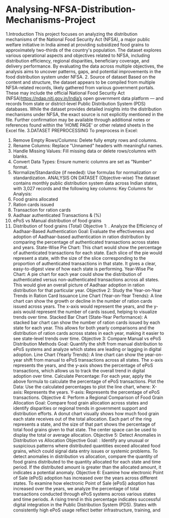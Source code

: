 # Analysing-NFSA-Distribution-Mechanisms-Project
1.Introduction
This project focuses on analyzing the distribution mechanisms of the National Food
Security Act (NFSA), a major public welfare initiative in India aimed at providing
subsidized food grains to approximately two-thirds of the country's population. The dataset
explores various operational aspects and objectives related to NFSA, including distribution
efficiency, regional disparities, beneficiary coverage, and delivery performance. By
evaluating the data across multiple objectives, the analysis aims to uncover patterns, gaps,
and potential improvements in the food distribution system under NFSA.
2. Source of dataset
 Based on the content and structure, the dataset appears to be compiled from multiple
NFSA-related records, likely gathered from various government portals. These may
include the official National Food Security Act (NFSA)https://ndap.niti.gov.in/India’s
open government data platform — and records from state or district-level Public
Distribution System (PDS) databases. While the dataset provides detailed insights into
the distribution mechanisms under NFSA, the exact source is not explicitly mentioned in
the file. Further confirmation may be available through additional notes or references
found within the 'HOME PAGE' or other related sheets in the Excel file.
3.DATASET PREPROCESSING
To preprocess in Excel:
1. Remove Empty Rows/Columns: Delete fully empty rows and columns.
2. Rename Columns: Replace "Unnamed" headers with meaningful names.
3. Handle Missing Values: Fill missing data or delete rows/columns with blanks.
4. Convert Data Types: Ensure numeric columns are set as "Number" format.
5. Normalize/Standardize (if needed): Use formulas for normalization or
standardization. ANALYSIS ON DATASET (Objective-wise)
The dataset contains monthly public distribution system data across Indian states, with
3,027 records and the following key columns:
Key Columns for Analysis:
1. Food grains allocated
2. Ration cards issued
3. Transaction for ration cards
4. Aadhaar authenticated Transactions & (%)
5. ePoS vs Manual distribution of food grains
6. Distribution of food grains (Total)
Objective 1: . Analyze the Efficiency of Aadhaar-Based Authentication
Goal: Evaluate the effectiveness and adoption of Aadhaar-based authentication in ration
distribution by comparing the percentage of authenticated transactions across states and years.
 State-Wise Pie Chart: This chart would show the percentage of authenticated
transactions for each state. Each slice of the pie would represent a state, with the size
of the slice corresponding to the proportion of authenticated transactions in that
state. It gives a clear, easy-to-digest view of how each state is performing.
 Year-Wise Pie Chart: A pie chart for each year could show the distribution of
authenticated versus non-authenticated transactions across all states. This would
give an overall picture of Aadhaar adoption in ration distribution for that particular
year.
Objective 2: Study the Year-on-Year Trends in Ration Card Issuance
Line Chart (Year-on-Year Trends): A line chart can show the growth or decline in the
number of ration cards issued across years. The x-axis would represent the years,
and the y-axis would represent the number of cards issued, helping to visualize
trends over time.
Stacked Bar Chart (State-Year Performance): A stacked bar chart can show the
number of ration cards issued by each state for each year. This allows for both yearly
comparisons and the distribution of ration cards across states in each year, making it
easier to see state-level trends over time.
Objective 3: Compare Manual vs ePoS Distribution Methods
Goal: Quantify the shift from manual distribution to ePoS systems and analyze which states are
leading or lagging in digital adoption.
Line Chart (Yearly Trends): A line chart can show the year-on-year shift from manual
to ePoS transactions across all states. The x-axis represents the years, and the y-axis
shows the percentage of ePoS transactions, which allows us to track the overall trend
in digital adoption over time. Calculate Percentage: For each year, apply the above
formula to calculate the percentage of ePoS transactions.
Plot the Data: Use the calculated percentages to plot the line chart, where:
 X-axis: Represents the years.
 Y-axis: Represents the percentage of ePoS transactions.
Objective 4: Perform a Regional Comparison of Food Grain Allocation
Goal: Compare food grain allocation across states and identify disparities or regional trends in
government support and distribution efforts.
A donut chart visually shows how much food grain each state receives out of the total
allocation. Each part of the ring represents a state, and the size of that part shows the
percentage of total food grains given to that state. The center space can be used to
display the total or average allocation.
Objective 5: Detect Anomalies in Distribution vs Allocation Objective
Goal: : Identify any unusual or suspicious patterns where distributed quantities
exceed allocated food grains, which could signal data entry issues or systemic
problems.
To detect anomalies in distribution vs allocation, compare the quantity of food grains
distributed to the quantity allocated for each state and time period. If the distributed
amount is greater than the allocated amount, it indicates a potential anomaly.
Objective 6: Examine how electronic Point of Sale (ePoS) adoption has increased over the years
across different states.
To examine how electronic Point of Sale (ePoS) adoption has increased over the
years, we analyze the percentage of total transactions conducted through ePoS
systems across various states and time periods. A rising trend in this percentage
indicates successful digital integration in the Public Distribution System (PDS). States
with consistently high ePoS usage reflect better infrastructure, training, and
